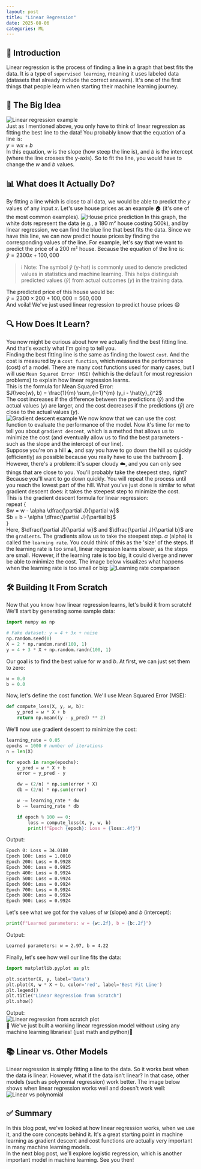 ```yaml
---
layout: post
title: "Linear Regression"
date: 2025-08-06
categories: ML
---
```


## 📌 Introduction
Linear regression is the process of finding a line in a graph that best fits the data. It is a type of `supervised learning`, meaning it uses labeled data (datasets that already include the correct answers). It's one of the first things that people learn when starting their machine learning journey.

## 🧠 The Big Idea
![Linear regression example](/assets/images/posts/2025/linear-regression/linear_regression.png)<br>
Just as I mentioned above, you only have to think of linear regression as fitting the best line to the data! You probably know that the equation of a line is:<br>
$y = wx + b$<br>
In this equation, $w$ is the slope (how steep the line is), and $b$ is the intercept (where the line crosses the y-axis). So to fit the line, you would have to change the $w$ and $b$ values.

## 📊 What does It Actually Do?
By fitting a line which is close to all data, we would be able to predict the $y$ values of any input $x$. Let's use house prices as an example 🏠 (it's one of the most common examples).
![House price prediction](/assets/images/posts/2025/linear-regression/house_price_prediction.png)
In this graph, the white dots represent the data (e.g., a 180 m² house costing 500k), and by linear regression, we can find the blue line that best fits the data. Since we have this line, we can now predict house prices by finding the corresponding values of the line. For example, let's say that we want to predict the price of a 200 m² house. Because the equation of the line is:<br>
$\hat{y} = 2300x + 100,000$<br>

> ℹ️ Note:
> The symbol $\hat{y}$ (y-hat) is commonly used to denote predicted values in statistics and machine learning. This helps distinguish predicted values ($\hat{y}$) from actual outcomes ($y$) in the training data.

The predicted price of this house would be:<br>
$\hat{y} = 2300 \times 200 + 100,000 = 560,000$<br>
And voila! We've just used linear regression to predict house prices 😄

## 🔍 How Does It Learn?
You now might be curious about how we actually find the best fitting line. And that's exactly what I'm going to tell you.<br>
Finding the best fitting line is the same as finding the lowest `cost`. And the cost is measured by a `cost function`, which measures the performance (cost) of a model. There are many cost functions used for many cases, but I will use `Mean Squared Error (MSE)` (which is the default for most regression problems) to explain how linear regression learns.<br>
This is the formula for Mean Squared Error:<br>
$J(\vec{w}, b) = \frac{1}{m} \sum_{i=1}^{m} (y_i - \hat{y}_i)^2$<br>
The cost increases if the difference between the predictions ($\hat{y}$) and the actual values ($y$) are larger, and the cost decreases if the predictions ($\hat{y}$) are close to the actual values ($y$).<br>
![Gradient descent example](/assets/images/posts/2025/linear-regression/gradient_descent_example.png)
We now know that we can use the cost function to evaluate the performance of the model. Now it's time for me to tell you about `gradient descent`, which is a method that allows us to minimize the cost (and eventually allow us to find the best parameters - such as the slope and the intercept of our line).<br>
Suppose you're on a hill ⛰️, and say you have to go down the hill as quickly (efficiently) as possible because you really have to use the bathroom 🚽.  However, there's a problem: it's super cloudy ☁️, and you can only see things that are close to you. You'll probably take the steepest step, right? Because you'll want to go down quickly. You will repeat the process until you reach the lowest part of the hill. What you’ve just done is similar to what gradient descent does: it takes the steepest step to minimize the cost.<br>
This is the gradient descent formula for linear regression:<br>
repeat {<br>
$w = w - \alpha \dfrac{\partial J}{\partial w}$<br>
$b = b - \alpha \dfrac{\partial J}{\partial b}$<br>
}<br>
Here, $\dfrac{\partial J}{\partial w}$ and $\dfrac{\partial J}{\partial b}$ are the `gradients`. The gradients allow us to take the steepest step. $\alpha$ (alpha) is called the `learning rate`. You could think of this as the 'size' of the steps. If the learning rate is too small, linear regression learns slower, as the steps are small. However, if the learning rate is too big, it could diverge and never be able to minimize the cost. The image below visualizes what happens when the learning rate is too small or big:
![Learning rate comparison](/assets/images/posts/2025/linear-regression/learning_rate_comparison.png)

## 🛠️ Building It From Scratch
Now that you know how linear regression learns, let's build it from scratch!<br>
We'll start by generating some sample data:
```python
import numpy as np

# Fake dataset: y = 4 + 3x + noise
np.random.seed(0)
X = 2 * np.random.rand(100, 1)
y = 4 + 3 * X + np.random.randn(100, 1)
```
Our goal is to find the best value for $w$ and $b$. At first, we can just set them to zero:
```python
w = 0.0
b = 0.0
```
Now, let's define the cost function. We'll use Mean Squared Error (MSE):
```python
def compute_loss(X, y, w, b):
    y_pred = w * X + b
    return np.mean((y - y_pred) ** 2)
```
We'll now use gradient descent to minimize the cost:
```python
learning_rate = 0.05
epochs = 1000 # number of iterations
n = len(X)

for epoch in range(epochs):
    y_pred = w * X + b
    error = y_pred - y

    dw = (2/n) * np.sum(error * X)
    db = (2/n) * np.sum(error)

    w -= learning_rate * dw
    b -= learning_rate * db

    if epoch % 100 == 0:
        loss = compute_loss(X, y, w, b)
        print(f"Epoch {epoch}: Loss = {loss:.4f}")
```
Output:
```bash
Epoch 0: Loss = 34.0180
Epoch 100: Loss = 1.0010
Epoch 200: Loss = 0.9928
Epoch 300: Loss = 0.9925
Epoch 400: Loss = 0.9924
Epoch 500: Loss = 0.9924
Epoch 600: Loss = 0.9924
Epoch 700: Loss = 0.9924
Epoch 800: Loss = 0.9924
Epoch 900: Loss = 0.9924
```
Let's see what we got for the values of $w$ (slope) and $b$ (intercept):
```python
print(f"Learned parameters: w = {w:.2f}, b = {b:.2f}")
```
Output:
```bash
Learned parameters: w = 2.97, b = 4.22
```
Finally, let's see how well our line fits the data:
```python
import matplotlib.pyplot as plt

plt.scatter(X, y, label='Data')
plt.plot(X, w * X + b, color='red', label='Best Fit Line')
plt.legend()
plt.title("Linear Regression from Scratch")
plt.show()
```
Output:<br>
![Linear regression from scratch plot](/assets/images/posts/2025/linear-regression/linear_regression_from_scratch_plot.png)<br>
🎉 We've just built a working linear regression model without using any machine learning libraries! (just math and python)🎉

## 📚 Linear vs. Other Models
Linear regression is simply fitting a line to the data. So it works best when the data is linear. However, what if the data isn't linear? In that case, other models (such as polynomial regression) work better. The image below shows when linear regression works well and doesn't work well:
![Linear vs polynomial](/assets/images/posts/2025/linear-regression/linear_vs_polynomial.png)<br>

## ✅ Summary
In this blog post, we've looked at how linear regression works, when we use it, and the core concepts behind it. It's a great starting point in machine learning as gradient descent and cost functions are actually very important in many machine learning models.<br>
In the next blog post, we'll explore logistic regression, which is another important model in machine learning. See you then!
